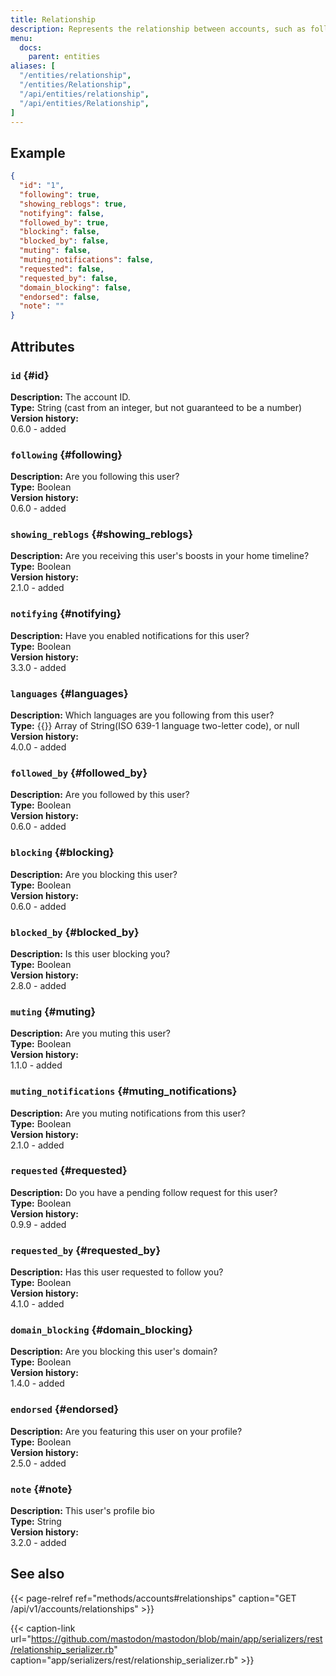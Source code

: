 ```yaml
---
title: Relationship
description: Represents the relationship between accounts, such as following / blocking / muting / etc.
menu:
  docs:
    parent: entities
aliases: [
  "/entities/relationship",
  "/entities/Relationship",
  "/api/entities/relationship",
  "/api/entities/Relationship",
]
---
```


## Example

```json
{
  "id": "1",
  "following": true,
  "showing_reblogs": true,
  "notifying": false,
  "followed_by": true,
  "blocking": false,
  "blocked_by": false,
  "muting": false,
  "muting_notifications": false,
  "requested": false,
  "requested_by": false,
  "domain_blocking": false,
  "endorsed": false,
  "note": ""
}
```

## Attributes

### `id` {#id}

**Description:** The account ID.\
**Type:** String (cast from an integer, but not guaranteed to be a number)\
**Version history:**\
0.6.0 - added

### `following` {#following}

**Description:** Are you following this user?\
**Type:** Boolean\
**Version history:**\
0.6.0 - added

### `showing_reblogs` {#showing_reblogs}

**Description:** Are you receiving this user's boosts in your home timeline?\
**Type:** Boolean\
**Version history:**\
2.1.0 - added

### `notifying` {#notifying}

**Description:** Have you enabled notifications for this user?\
**Type:** Boolean\
**Version history:**\
3.3.0 - added

### `languages` {#languages}

**Description:** Which languages are you following from this user?\
**Type:** {{<nullable>}} Array of String(ISO 639-1 language two-letter code), or null \
**Version history:**\
4.0.0 - added

### `followed_by` {#followed_by}

**Description:** Are you followed by this user?\
**Type:** Boolean\
**Version history:**\
0.6.0 - added

### `blocking` {#blocking}

**Description:** Are you blocking this user?\
**Type:** Boolean\
**Version history:**\
0.6.0 - added

### `blocked_by` {#blocked_by}

**Description:** Is this user blocking you?\
**Type:** Boolean\
**Version history:**\
2.8.0 - added

### `muting` {#muting}

**Description:** Are you muting this user?\
**Type:** Boolean\
**Version history:**\
1.1.0 - added

### `muting_notifications` {#muting_notifications}

**Description:** Are you muting notifications from this user?\
**Type:** Boolean\
**Version history:**\
2.1.0 - added

### `requested` {#requested}

**Description:** Do you have a pending follow request for this user?\
**Type:** Boolean\
**Version history:**\
0.9.9 - added

### `requested_by` {#requested_by}

**Description:** Has this user requested to follow you?\
**Type:** Boolean\
**Version history:**\
4.1.0 - added

### `domain_blocking` {#domain_blocking}

**Description:** Are you blocking this user's domain?\
**Type:** Boolean\
**Version history:**\
1.4.0 - added

### `endorsed` {#endorsed}

**Description:** Are you featuring this user on your profile?\
**Type:** Boolean\
**Version history:**\
2.5.0 - added

### `note` {#note}

**Description:** This user's profile bio\
**Type:** String\
**Version history:**\
3.2.0 - added

## See also

{{< page-relref ref="methods/accounts#relationships" caption="GET /api/v1/accounts/relationships" >}}

{{< caption-link url="https://github.com/mastodon/mastodon/blob/main/app/serializers/rest/relationship_serializer.rb" caption="app/serializers/rest/relationship_serializer.rb" >}}
